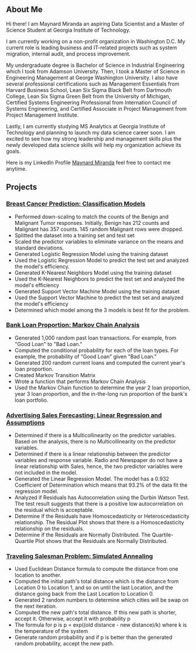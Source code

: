 ## About Me ##
Hi there! I am Maynard Miranda an aspiring Data Scientist and a Master of Science Student at Georgia Institute of Technology. 

I am currently working on a non-profit organization in Washington D.C. My current role is leading business and IT-related projects such as system migration, internal audit, and process improvement. 

My undergraduate degree is Bachelor of Science in Industrial Engineering which I took from Adamson University. Then, I took a Master of Science in Engineering Management at George Washington University. I also have several professional certifications such as Management Essentials from Harvard Business School, Lean Six Sigma Black Belt from Dartmouth College, Lean Six Sigma Green Belt from the University of Michigan, Certified Systems Engineering Professional from Internation Council of Systems Engineering, and Certified Associate in Project Management from Project Management Institute.

Lastly,  I am currently studying MS Analytics at Georgia Institute of Technology and planning to launch my data science career soon. I am excited to see how my strong leadership and management skills plus the newly developed data science skills will help my organization achieve its goals.

Here is my LinkedIn Profile [Maynard Miranda](https://www.linkedin.com/in/maynard-emmanuel-miranda-ab5428169/) feel free to contact me anytime.

## Projects ##

### [Breast Cancer Prediction: Classification Models](https://github.com/mebmiranda/Breast-Cancer-Prediction/blob/main/Breast%20Cancer%20Prediction%20(Logistic%20Regression%2C%20K-Nearest%20Neighbors%2C%20Support%20Vector%20Machine).ipynb) ###
* Performed down-scaling to match the counts of the Benign and Malignant Tumor responses. Initially, Benign has 212 counts and Malignant has 357 counts. 145 random Malignant rows were dropped. 
* Splitted the dataset into a training set and test set
* Scaled the predictor variables to eliminate variance on the means and standard deviations.
* Generated Logistic Regression Model using the training dataset
* Used the Logistic Regression Model to predict the test set and analyzed the model's efficiency.
* Generated K-Nearest Neighbors Model using the training dataset
* Used the K-Nearest Neighbors to predict the test set and analyzed the model's efficiency
* Generated Support Vector Machine Model using the training dataset
* Used the Support Vector Machine to predict the test set and analyzed the model's efficiency
* Determined which model among the 3 models is best fit for the problem.

### [Bank Loan Proportion: Markov Chain Analysis](https://github.com/mebmiranda/Bank-Loan-Portfolio/blob/main/Bank%20Loan%20Portfolio%20Markov%20Analysis.ipynb) ###
* Generated 1,000 random past loan transactions. For example, from "Good Loan" to "Bad Loan."
* Computed the conditional probability for each of the loan types. For example, the probability of "Good Loan" given "Bad Loan."
* Generated 200 random current loans and computed the current year's loan proportion.
* Created Markov Transition Matrix
* Wrote a function that performs Markov Chain Analysis
* Used the Markov Chain function to determine the year 2 loan proportion, year 3 loan proportion, and the in-the-long run proportion of the bank's loan portfolio.

### [Advertising Sales Forecasting: Linear Regression and Assumptions](https://github.com/mebmiranda/Linear-Regression-and-Assumptions/blob/main/Advertising%20Dataset%20(Linear%20Regression%20and%20Assumptions).ipynb) ###
* Determined if there is a Multicollinearity on the predictor variables. Based on the analysis, there is no Multicollinearity on the predictor variables. 
* Determined if there is a linear relationship between the predictor variables and response variable. Radio and Newspaper do not have a linear relationship with Sales, hence, the two predictor variables were not included in the model.
* Generated the Linear Regression Model. The model has a 0.932 Coefficient of Determination which means that 93.2% of the data fit the regression model.
* Analyzed if Residuals has Autocorrelation using the Durbin Watson Test. The test result suggests that there is a positive low autocorrelation on the residual which is acceptable.
* Determine if the Residuals have Homoscedasticity or Heteroscedasticity relationship. The Residual Plot shows that there is a Homoscedasticity relationship on the residuals.
* Determine if the Residuals are Normally Distributed. The Quartile-Quartile Plot shows that the Residuals are Normally Distributed.

### [Traveling Salesman Problem: Simulated Annealing](https://github.com/mebmiranda/Traveling-Salesman-Problem/blob/main/Traveling%20Salesperson%20Problem%20-%20Simulated%20Annealing%20.ipynb) ###
* Used Euclidean Distance formula to compute the distance from one location to another.
* Computed the initial path's total distance which is the distance from Location 0 to Location 1, and so on until the last Location, and the distance going back from the Last Location to Location 0.
* Generated 2 random numbers to determine which cities will be swap on the next iteration. 
* Computed the new path's total distance. If this new path is shorter, accept it. Otherwise, accept it with probability p
* The formula for p is p = exp((old distance - new distance)/k) where k is the temperature of the system
* Generate random probability and if p is better than the generated random probability, accept the new path.

